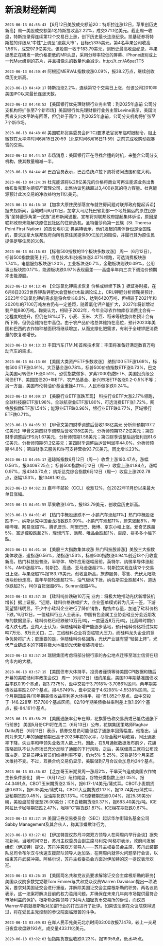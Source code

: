 # 新浪财经新闻
`2023-06-13 04:55:43` 【6月12日美股成交额前20：特斯拉连涨12日，苹果创历史新高】周一美股成交额第1名特斯拉收高2.22%，成交371.1亿美元。截止周一收盘，特斯拉录得连续第12个交易日上涨，创下历史最长连涨纪录。凯基证券将特斯拉的评级从“中性”上调至“跑赢大市”，目标价335美元。第4名苹果公司收高1.56%，成交97.9亿美元。该股周一收于183.79美元，创历史最高收盘纪录，苹果据悉正在研发一款价格更低的MR头显，采用分辨率较低的屏幕、iPhone级别或上一代Mac级别的芯片，并且摄像头的数量也会减少。http://t.cn/A6patTT5

`2023-06-13 04:50:49` 阿根廷MERVAL指数收涨0.09%，报38.2万点，继续创收盘历史新高。

`2023-06-13 04:49:17` 特斯拉涨2.2%，连续第12个交易日上涨，创该公司2010年美国IPO以来最长连涨天数。

`2023-06-13 04:48:52` 【美国银行优先理财银行业务主管：到2025年底前 公司分支机构将扩张至7个新市场】美国银行优先理财银行业务主管Levine表示，美国消费者支出水平略有回落，但仍处于高位；到2025年底前，公司分支机构将扩张至7个新市场。

`2023-06-13 04:48:08` 美国联邦贸易委员会(FTC)要求法官发布临时限制令，阻止微软在太平洋时间6月15日20:59（北京时间6月16日11:59）之前完成收购动视暴雪的交易。

`2023-06-13 04:44:57` 市场消息：美国银行正在寻找合适的时机，来整合公司分支机构，使其数量缩减一半。

`2023-06-13 04:44:40` 巴西官员表示，巴西总统卢拉下周将访问法国和意大利。

`2023-06-13 04:24:39` 杜克能源将以28亿美元的价格将商业可再生能源业务出售给布鲁克菲尔德资产管理公司，出售协议包括超过3,400兆瓦的电力容量。杜克能源预计此次交易的净收益约为11亿美元。

`2023-06-13 04:16:18` 【加拿大原住民部落宣布就住房问题对联邦政府提起诉讼】据央视新闻，当地时间6月12日，加拿大马尼托巴省北部一个地处偏远的原住民部落“圣特蕾莎角第一民族”发布新闻通报，宣布将对联邦政府提起集体诉讼，原因是联邦政府未能解决原住民社区的住房危机。圣特蕾莎角第一民族（St. Theresa Point First Nation）的酋长埃尔文·弗莱特表示，他们发起的集体诉讼是全国性的，要求加拿大联邦政府向所有原住民提供50亿加元的赔偿，并履行其为原住民提供足够住房的义务。

`2023-06-13 04:16:03` 【标普500指数的11个板块多数收涨】 周一（6月12日），标普500指数震荡上行，信息技术/科技板块涨2.07%领跑，可选消费板块涨1.74%，电信服务板块涨1.20%，工业板块涨0.7%，金融板块则跌0.09%，公用事业板块跌0.17%，能源板块跌0.97%表现最差——高盛半年内三次下调油价预期冲击能源股。

`2023-06-13 04:13:49` 【全球氯化钾需求恢复 价格或继续下跌 】据证券时报，在6月8日2023世界钾盐钾肥大会暨格尔木盐湖论坛上，CRU钾肥分析师鞠昊预计，2023年全球氯化钾的需求量将会增长8.9%，达到6420万吨，但相较于2021年和2020年的7100万吨左右仍有一定差距，随着氯化钾产能扩大，2027年将新增过剩产能880万吨。鞠昊认为，相较于2022年，今年全球农作物库存消费比会有一定程度的提升，但仍在18%以下，小麦、玉米、大豆、稻米等粮食价格预计会有所下降，但仍会维持在中高位。由于农产品价格总体维持在高位，预计2023年美国和巴西的农作物种植面积将继续增加，从而支撑化肥需求，有利于全球钾肥消费量的恢复和增长。

`2023-06-13 04:13:33` 丰田汽车(TM.N)首席技术官：丰田将准备好满足数百万电动汽车的需求。

`2023-06-13 04:13:06` 【美国大类资产ETF多数收涨】 纳指100 ETF涨1.69%，标普500 ETF涨0.91%，大豆基金涨0.78%，标普500价值指数ETF涨0.73%，巴克莱美国可转债ETF涨0.51%，恐慌指数做多、罗素2000指数ETF、美国投资级公司债ETF、美国国债20+年ETF、农产品基金、新兴市场ETF各涨0.2-0.5%不等；另一方面，美国布伦特油价基金重挫4.11%，人民币做多跌0.24%。

`2023-06-13 04:09:17` 【美股行业ETF涨跌互现】 科技行业ETF大涨2.17%领跑，全球科技股ETF涨1.98%，全球航空业ETF涨1.80%，可选消费ETF涨1.72%，网络股指数ETF涨1.54%；能源业ETF跌0.96%，银行业ETF跌0.77%，区域银行ETF跌0.71%。

`2023-06-13 04:05:32` 【甲骨文第四财季调整后营收138亿美元 分析师预期137.2亿美元】甲骨文第四财季调整后营收138亿美元，分析师预期137.2亿美元；第四财季调整后EPS为1.67美元，分析师预期1.58美元；第四财季调整后运营利润61.6亿美元，分析师预期61.2亿美元；第四财季调整后运营利润率44.0%，分析师预期44.8%；第四财季云服务和许可支持营收93.7亿美元，同比增长23%。

`2023-06-13 04:05:17`   道琼斯指数6月12日（周一）收盘上涨190.47点，涨幅0.56%，报34067.25点；
标普500指数6月12日（周一）收盘上涨41.84点，涨幅0.97%，报4340.70点；
纳斯达克综合指数6月12日（周一）收盘上涨202.78点，涨幅1.53%，报13461.92点。

`2023-06-13 04:02:31` 嘉年华邮轮（CCL）收涨12%，创2022年11月份以来最大单日涨幅。

`2023-06-13 04:01:55` 苹果收涨1.6%，报183.79美元，创收盘历史新高。

`2023-06-13 04:01:45` 【热门中概股涨跌不一 小鹏汽车涨超11%】热门中概股涨跌不一，纳斯达克中国金龙指数跌0.09%。小鹏汽车涨超11%，蔚来涨超8%，哔哩哔哩、网易涨超1%，腾讯音乐、阿里巴巴、微博、京东小幅上涨。爱奇艺跌超5%，富途控股跌超2%，理想汽车、满帮、唯品会跌超1%，百度、拼多多小幅下跌。

`2023-06-13 04:01:10` 【美股三大指数集体收涨 热门科技股普涨】美股三大指数集体收涨，道指涨0.56%，纳指涨1.53%，标普500指数涨0.94%创近13个月收盘新高，热门科技股普涨，半导体、软件应用涨幅居前，英特尔、纳微半导体涨超5%，AMD涨超3%，特斯拉、高通、亚马逊涨超2%，特斯拉实现连续12个交易日上涨，苹果涨超1%报183.79美元，创收盘新高。旅游服务、零售、光伏太阳能板块纷纷走高，嘉年华邮轮涨超12%，油气板块下挫，纳伯斯实业跌超4%，道达尔跌超2%，柯尔百货涨超6%，Sunrun涨超4%。

`2023-06-13 03:57:38` 【硅料吨价跌破10万元 业内：将极大地推动光伏新增装机增长】据上证报，“近期，硅料价格跌幅扩大，企业签单模式转为几天一签，下游观望情绪明显。不少中小硅料企业进行了降价销售，抛售库存量，加速了硅料价格下跌。”6月12日，一位硅料行业人士表示。中国有色金属工业协会硅业分会近期发布的数据显示，硅料价格已经跌破10万元/吨，一度逼近8万元/吨，比高峰时期价格大跌七成。业内人士认为，伴随硅料新增产能逐步落地，预计硅料价格将试探每吨7万元、8万元关口，二、三线硅料企业将面临较大压力，而硅料龙头企业的竞争优势将扩大；更重要的是，伴随硅料价格回落，光伏产业链有望“轻装上阵”，光伏产业链成本的下降将极大地推动光伏新增装机增长。

`2023-06-13 03:57:24` 瑞银集团考虑将部分银行家的办公地点迁移至瑞士信贷在纽约市内的大楼。

`2023-06-13 03:57:15` 【美国债市大体持平，投资者谨慎等待美国CPI数据和随后开幕的美联储利率政策会议】 周一（6月12日）纽约尾盘，美国10年期基准国债收益率跌0.19个基点，报3.7375%，盘中交投于3.7918%-3.7086%区间。两年期美债收益率跌2.07个基点，报4.5749%，盘中交投于4.6298%-4.5538%区间。三个月期国库券/10年期美债收益率利差大体持平，报-151.852个基点，盘中交投于-146.228至-157.780个基点区间。02/10年期美债收益率利差上涨1.691个基点，报-84.161个基点。

`2023-06-13 03:38:25` 【美国通胀率公布在即，花旗警告称交易员或已低估通胀下行前景】 美国5月份CPI将在周二（6月13日）公布，花旗集团策略师Raghav Datla周日（6月11日）表示，债券交易员可能低估了通胀率回落幅度。他指出，当前对未来几年的通胀预期已高于2023年初的水平，尽管金融环境收紧，同比通胀率下降，失业率和申领失业救济人数上升。因此，在5月通胀数据发布前夕，花旗策略团队不认为市场已充分反映了通胀的下行风险，之后，美联储周三就将公布政策决定。交易员押注官员们维持利率不变，仍为5%-5.25%，这将是15个月来首次维持不变。不过，互换合约交易仍显示，美联储到7月会议会加息约24个基点。

`2023-06-13 03:36:02` 【芝加哥玉米期货周一涨超2%，干旱天气造成美国农作物生长条件恶化】 周一（6月12日）纽约尾盘，谷物分类指数上涨1.05%，报44.3491点。CBOT玉米期货涨2.15%，报6.17-1/4美元/蒲式耳。CBOT小麦期货涨0.63%，报6.35美元/蒲式耳。CBOT大豆期货跌1.17%，报13.74美元/蒲式耳，豆粕期货跌0.45%，豆油期货跌1.13%。ICE原糖期货涨0.04%，报25.39美分/磅，美股盘前曾涨至26.00美分；ICE白糖期货涨0.37%，报683.40美元/吨。ICE阿拉比卡咖啡期货跌2.47%，咖啡“C”期货跌1.87%。ICE棉花期货跌0.67%。

`2023-06-13 03:27:19` 美国证券交易委员会（SEC）起诉华尔街知名基金公司Sabby Management及其合伙人，称其涉嫌欺诈行为。

`2023-06-13 03:27:02` 【伊加特提议苏丹冲突双方领导人在两周内举行会谈】据央视新闻，当地时间12日，苏丹主权委员会副主席马利克·阿格尔表示，政府间发展组织（伊加特）提议，苏丹冲突双方领导人——苏丹主权委员会主席、苏丹武装部队总司令布尔汉与快速支援部队领导人达加洛，在两周内就停火问题举行会谈，以结束苏丹武装冲突。阿格尔说，苏丹主权委员会方面对伊加特的这一提议表示欢迎。

`2023-06-13 03:26:35` 【美国两名共和党议员要求解除证交会主席根斯勒的职务】美国众议院多数党党鞭Tom Emmer与共和党众议员Warren Davidson提出一项法案，要求对美国证交会进行重组，并解除美国证交会主席根斯勒的职务。两名议员表示，这一法案将解决目前的权力滥用问题，并确保在未来几年向市场提供最符合市场利益的保护。根斯勒近期领导了对两大加密货币交易所的诉讼，而议员Warren早前就根斯勒对加密行业的打击进行了批评。如果该法案在众议院获得通过，将在受民主党控制的参议院面临艰苦的斗争。

`2023-06-13 03:09:03` 在岸人民币兑美元北京时间03:00收报7.1478，较上一交易日夜盘收盘跌193点。成交量433.11亿美元。

`2023-06-13 03:02:03` 恒指期货夜盘收跌0.23%，报19359点，低水45点。


